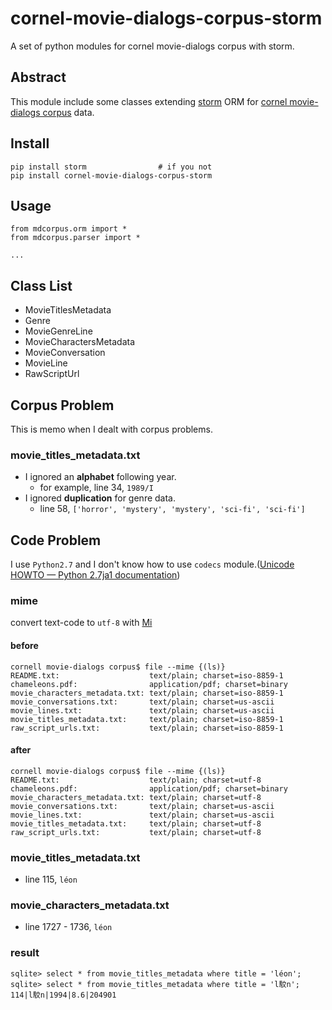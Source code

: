 # cornel-movie-dialogs-corpus-storm
A set of python modules for cornel movie-dialogs corpus with storm.

## Abstract

This module include some classes extending [storm](https://storm.canonical.com/) ORM for [cornel movie-dialogs corpus](http://www.mpi-sws.org/~cristian/Cornell_Movie-Dialogs_Corpus.html) data.

## Install

```
pip install storm                # if you not
pip install cornel-movie-dialogs-corpus-storm
```

## Usage

```
from mdcorpus.orm import *
from mdcorpus.parser import *

...

```

## Class List

* MovieTitlesMetadata
* Genre
* MovieGenreLine
* MovieCharactersMetadata
* MovieConversation
* MovieLine
* RawScriptUrl

## Corpus Problem

This is memo when I dealt with corpus problems.

### movie_titles_metadata.txt

* I ignored an **alphabet** following year.
    * for example, line 34, `1989/I`
* I ignored **duplication** for genre data.
    * line 58, `['horror', 'mystery', 'mystery', 'sci-fi', 'sci-fi']`

## Code Problem

I use `Python2.7` and I don't know how to use `codecs` module.([Unicode HOWTO — Python 2.7ja1 documentation](http://docs.python.jp/2/howto/unicode.html))

### mime

convert text-code to `utf-8` with [Mi](http://www.mimikaki.net/)

#### before

```
cornell movie-dialogs corpus$ file --mime {(ls)}
README.txt:                    text/plain; charset=iso-8859-1
chameleons.pdf:                application/pdf; charset=binary
movie_characters_metadata.txt: text/plain; charset=iso-8859-1
movie_conversations.txt:       text/plain; charset=us-ascii
movie_lines.txt:               text/plain; charset=us-ascii
movie_titles_metadata.txt:     text/plain; charset=iso-8859-1
raw_script_urls.txt:           text/plain; charset=iso-8859-1
```

#### after

```
cornell movie-dialogs corpus$ file --mime {(ls)}
README.txt:                    text/plain; charset=utf-8
chameleons.pdf:                application/pdf; charset=binary
movie_characters_metadata.txt: text/plain; charset=utf-8
movie_conversations.txt:       text/plain; charset=us-ascii
movie_lines.txt:               text/plain; charset=us-ascii
movie_titles_metadata.txt:     text/plain; charset=utf-8
raw_script_urls.txt:           text/plain; charset=utf-8
```

### movie_titles_metadata.txt

* line 115, `léon`

### movie_characters_metadata.txt

* line 1727 - 1736, `léon`

### result

```
sqlite> select * from movie_titles_metadata where title = 'léon';
sqlite> select * from movie_titles_metadata where title = 'l駮n';
114|l駮n|1994|8.6|204901
```
